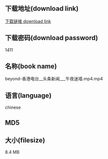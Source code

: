 ## 下载地址(download link)
[下载链接 download link](https://tutu365.netlify.app/?s=beyond-%E9%A6%99%E6%B8%AF%E7%94%B5%E5%8F%B0__%E5%A4%B4%E6%9D%A1%E6%96%B0%E9%97%BB___%E5%8D%88%E5%A4%9C%E8%BF%B7%E5%A2%99.mp4)

## 下载密码(download password)
1411

## 名称(book name)
beyond-香港电台__头条新闻___午夜迷墙.mp4.mp4

## 语言(language)
chinese

## MD5


## 大小(filesize)
8.4 MB
